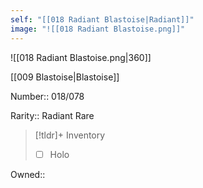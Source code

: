 ```yaml
---
self: "[[018 Radiant Blastoise|Radiant]]"
image: "![[018 Radiant Blastoise.png]]"
---
```


![[018 Radiant Blastoise.png|360]]

[[009 Blastoise|Blastoise]]

Number:: 018/078

Rarity:: Radiant Rare

> [!tldr]+ Inventory
> - [ ] Holo

Owned:: 

